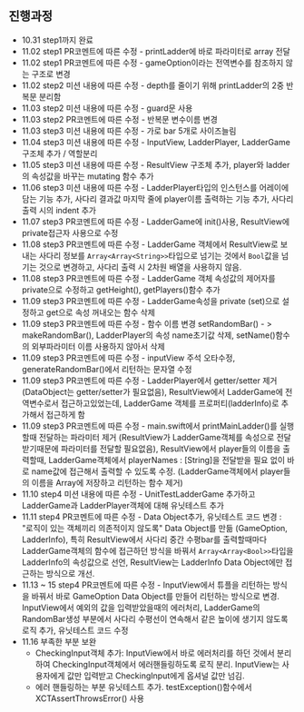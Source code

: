  ## 진행과정
- 10.31 step1까지 완료
- 11.02 step1 PR코멘트에 따른 수정 - printLadder에 바로 파라미터로 array 전달
- 11.02 step1 PR코멘트에 따른 수정 - gameOption이라는 전역변수를 참조하지 않는 구조로 변경
- 11.02 step2 미션 내용에 따른 수정 - depth를 줄이기 위해 printLadder의 2중 반복문 분리함
- 11.03 step2 미션 내용에 따른 수정 - guard문 사용
- 11.03 step2 PR코멘트에 따른 수정 - 반복문 변수이름 변경
- 11.03 step3 미션 내용에 따른 수정 - 가로 bar 5개로 사이즈늘림
- 11.04 step3 미션 내용에 따른 수정 - InputView, LadderPlayer, LadderGame 구조체 추가 / 역할분리
- 11.05 step3 미션 내용에 따른 수정 - ResultView 구조체 추가, player와 ladder의 속성값을 바꾸는 mutating 함수 추가
- 11.06 step3 미션 내용에 따른 수정 - LadderPlayer타입의 인스턴스를 어레이에 담는 기능 추가, 사다리 결과값 마지막 줄에 player이름 출력하는 기능 추가, 사다리 출력 시의 indent 추가
- 11.07 step3 PR코멘트에 따른 수정 - LadderGame에 init()사용, ResultView에 private접근자 사용으로 수정
- 11.08 step3 PR코멘트에 따른 수정 - LadderGame 객체에서 ResultView로 보내는 사다리 정보를 `Array<Array<String>>`타입으로 넘기는 것에서 `Bool`값을 넘기는 것으로 변경하고, 사다리 출력 시 2차원 배열을 사용하지 않음.
- 11.08 step3 PR코멘트에 따른 수정 - LadderGame 객체 속성값의 제어자를 private으로 수정하고 getHeight(), getPlayers()함수 추가
- 11.09 step3 PR코멘트에 따른 수정 - LadderGame속성을 private (set)으로 설정하고 get으로 속성 꺼내오는 함수 삭제
- 11.09 step3 PR코멘트에 따른 수정 - 함수 이름 변경 setRandomBar() - > makeRandomBar(), LadderPlayer의 속성 name초기값 삭제, setName()함수의 외부파라미터 이름 사용하지 않아서 삭제
- 11.09 step3 PR코멘트에 따른 수정 - inputView 주석 오타수정, generateRandomBar()에서 리턴하는 문자열 수정
- 11.09 step3 PR코멘트에 따른 수정 - LadderPlayer에서 getter/setter 제거(DataObject는 getter/setter가 필요없음), ResultView에서 LadderGame에 전역변수로서 접근하고있었는데, LadderGame 객체를 프로퍼티(ladderInfo)로 추가해서 접근하게 함
- 11.09 step3 PR코멘트에 따른 수정 - main.swift에서 printMainLadder()를 실행할때 전달하는 파라미터 제거 (ResultView가 LadderGame객체를 속성으로 전달받기때문에 파라미터를 전달할 필요없음), ResultView에서 player들의 이름을 출력할때, LadderGame객체에서 playerNames : [String]을 전달받을 필요 없이 바로 name값에 접근해서 출력할 수 있도록 수정. (LadderGame객체에서 player들의 이름을 Array에 저장하고 리턴하는 함수 제거)
- 11.10 step4 미션 내용에 따른 수정 - UnitTestLadderGame 추가하고 LadderGame과 LadderPlayer객체에 대해 유닛테스트 추가
- 11.11 step4 PR코멘트에 따른 수정 - Data Object추가, 유닛테스트 코드 변경 : "로직이 있는 객체끼리 의존적이지 않도록" Data Object를 만듦 (GameOption, LadderInfo), 특히 ResultView에서 사다리 중간 수평bar를 출력할때마다 LadderGame객체의 함수에 접근하던 방식을 바꿔서 `Array<Array<Bool>>`타입을 LadderInfo의 속성값으로 선언, ResultView는 LadderInfo Data Object에만 접근하는 방식으로 개선.
- 11.13 ~ 15 step4 PR코멘트에 따른 수정 - InputView에서 튜플을 리턴하는 방식을 바꿔서 바로 GameOption Data Object를 만들어 리턴하는 방식으로 변경. InputView에서 예외의 값을 입력받았을때의 에러처리, LadderGame의 RandomBar생성 부분에서 사다리 수평선이 연속해서 같은 높이에 생기지 않도록 로직 추가, 유닛테스트 코드 수정
- 11.16 부족한 부분 보완
    - CheckingInput객체 추가: InputView에서 바로 에러처리를 하던 것에서 분리하여 CheckingInput객체에서 에러핸들링하도록 로직 분리. InputView는 사용자에게 값만 입력받고 CheckingInput에게 옵셔널 값만 넘김.
    - 에러 핸들링하는 부분 유닛테스트 추가. testException()함수에서 XCTAssertThrowsError() 사용

